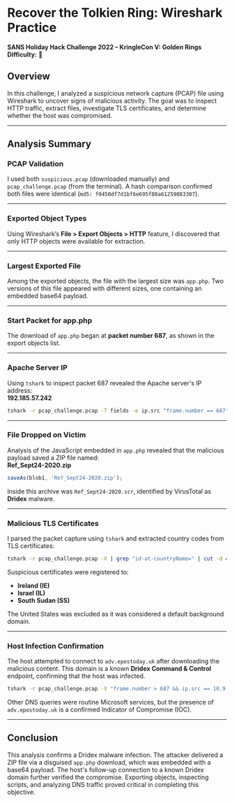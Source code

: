 # Recover the Tolkien Ring: Wireshark Practice  
**SANS Holiday Hack Challenge 2022 – KringleCon V: Golden Rings**  
**Difficulty:** 🎄

## Overview  
In this challenge, I analyzed a suspicious network capture (PCAP) file using Wireshark to uncover signs of malicious activity. The goal was to inspect HTTP traffic, extract files, investigate TLS certificates, and determine whether the host was compromised.

---

## Analysis Summary

###  PCAP Validation  
I used both `suspicious.pcap` (downloaded manually) and `pcap_challenge.pcap` (from the terminal). A hash comparison confirmed both files were identical (`md5: f0450df7d1bf6e695f80a61259083307`).

---

###  Exported Object Types  
Using Wireshark’s **File > Export Objects > HTTP** feature, I discovered that only HTTP objects were available for extraction.

---

###  Largest Exported File  
Among the exported objects, the file with the largest size was `app.php`. Two versions of this file appeared with different sizes, one containing an embedded base64 payload.

---

###  Start Packet for app.php  
The download of `app.php` began at **packet number 687**, as shown in the export objects list.

---

###  Apache Server IP  
Using `tshark` to inspect packet 687 revealed the Apache server's IP address:  
**192.185.57.242**

```bash
tshark -r pcap_challenge.pcap -T fields -e ip.src "frame.number == 687"
```

---

###  File Dropped on Victim  
Analysis of the JavaScript embedded in `app.php` revealed that the malicious payload saved a ZIP file named:  
**Ref_Sept24-2020.zip**

```js
saveAs(blob1, 'Ref_Sept24-2020.zip');
```

Inside this archive was `Ref_Sept24-2020.scr`, identified by VirusTotal as **Dridex** malware.

---

###  Malicious TLS Certificates  
I parsed the packet capture using `tshark` and extracted country codes from TLS certificates:

```bash
tshark -r pcap_challenge.pcap -V | grep "id-at-countryName=" | cut -d = -f 2 | cut -d ")" -f1 | sort | uniq
```

Suspicious certificates were registered to:
- **Ireland (IE)**
- **Israel (IL)**
- **South Sudan (SS)**

The United States was excluded as it was considered a default background domain.

---

###  Host Infection Confirmation  
The host attempted to connect to `adv.epostoday.uk` after downloading the malicious content. This domain is a known **Dridex Command & Control** endpoint, confirming that the host was infected.

```bash
tshark -r pcap_challenge.pcap -V "frame.number > 687 && ip.src == 10.9.24.101 && dns" | grep "type A"
```

Other DNS queries were routine Microsoft services, but the presence of `adv.epostoday.uk` is a confirmed Indicator of Compromise (IOC).

---

## Conclusion  
This analysis confirms a Dridex malware infection. The attacker delivered a ZIP file via a disguised `app.php` download, which was embedded with a base64 payload. The host's follow-up connection to a known Dridex domain further verified the compromise. Exporting objects, inspecting scripts, and analyzing DNS traffic proved critical in completing this objective.
